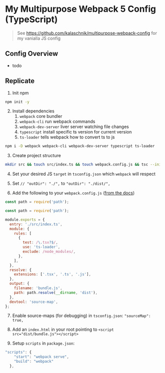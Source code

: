 # My Multipurpose Webpack 5 Config (TypeScript)

> See https://github.com/kalaschnik/multipurpose-webpack-config for my vanialla JS config

## Config Overview

- todo

## Replicate

1. Init npm

```bash
npm init -y
```

2. Install dependencies
   1. `webpack` core bundler
   2. `webpack-cli` run webpack commands
   3. `webpack-dev-server` liver server watching file changes
   4. `typescript` install specific ts version for current version
   5. `ts-loader` tells webpack how to convert ts to js

```bash
npm i -D webpack webpack-cli webpack-dev-server typescript ts-loader
```

3. Create project structure

```bash
mkdir src && touch src/index.ts && touch webpack.config.js && tsc --init
```

4. Set your desired JS `target` in `tsconfig.json` which `webpack` will respect
5. Set `// "outDir": "./",` to `"outDir": "./dist/",`

6. Add the following to your `webpack.config.js` ([from the docs](https://webpack.js.org/guides/typescript/#basic-setup))

```javascript
const path = require('path');

const path = require('path');

module.exports = {
  entry: './src/index.ts',
  module: {
    rules: [
      {
        test: /\.tsx?$/,
        use: 'ts-loader',
        exclude: /node_modules/,
      },
    ],
  },
  resolve: {
    extensions: ['.tsx', '.ts', '.js'],
  },
  output: {
    filename: 'bundle.js',
    path: path.resolve(__dirname, 'dist'),
  },
  devtool: 'source-map',
};
```

7. Enable source-maps (for debugging) in `tsconfig.json`: `"sourceMap": true,`

8. Add an `index.html` in your root pointing to `<script src="dist/bundle.js"></script>`

9. Setup `scripts` in `package.json`:

```javascript
"scripts": {
    "start": "webpack serve",
    "build": "webpack"
  },
```
